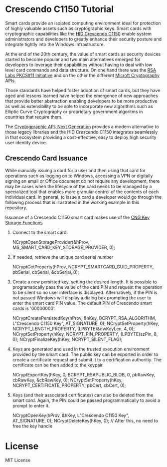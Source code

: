 ﻿# Crescendo C1150 Tutorial

Smart cards provide an isolated computing environment ideal for protection of highly valuable assets such as cryptographic keys. Smart cards with cryptographic capabilities like the [HID Crescendo C1150](http://www.hidglobal.com/products/cards-and-credentials/crescendo/c1150) enable system administrators and developers to greatly enhance their security posture and integrate tightly into the Windows infrastructure.

At the end of the 20th century, the value of smart cards as security devices started to become popular and two main alternatives emerged for developers to leverage their capabilities without having to deal with low level card commands and data structure. On one hand there was the [RSA Labs PKCS#11 Initiative](ftp://ftp.rsasecurity.com/pub/pkcs/pkcs-11/v2-20/pkcs-11v2-20.pdf) and on the other the different [Microft Cryptography](https://msdn.microsoft.com/en-us/library/windows/desktop/aa380255(v=vs.85).aspx) APIs.

Those standards have helped foster adoption of smart cards, but they have aged and lessons learned have helped the emergence of new approaches that provide better abstraction enabling developers to be more productive as well as extensibility to be able to incorporate new algorithms such as Elliptic Curve Cryptography or proprietary government algoritms in countries that require them.

The [Cryptogpraphic API: Next Generation](https://msdn.microsoft.com/en-us/library/windows/desktop/aa376210(v=vs.85).aspx) provides a modern alternative to those legacy libraries and the HID Crescendo C1150 integrates seamlessly in that ecosystem providing a cost-effective, easy to deploy high security user identity device.

## Crescendo Card Issuance

While manually issuing a card for a user and then using that card for operations such as logging on to Windows, accessing a VPN or digitally signing an email or Office document do not require any development, there may be cases when the lifecycle of the card needs to be managed by a specialized tool that enables more granular control of the contents of each individual card. In general, to issue a card a developer would go through the following process that is illustrated in the working example in this repository.

Issuance of a Crescendo C1150 smart card makes use of the [CNG Key Storage Functions](https://msdn.microsoft.com/en-us/library/windows/desktop/aa376208(v=vs.85).aspx)

1. Connect to the smart card.

    NCryptOpenStorageProvider(&hProv, MS_SMART_CARD_KEY_STORAGE_PROVIDER, 0);

2. If needed, retrieve the unique card serial number

    NCryptGetProperty(hProv, NCRYPT_SMARTCARD_GUID_PROPERTY, pbSerial, cbSerial, &cbSerial, 0);

3. Create a new persisted key, setting the desired length. It is possible to programatically pass the value of the card PIN and request the operation to be silent so no user interface is displayed. Alternatively, if the PIN is not passed Windows will display a dialog box prompting the user to enter the smart card PIN value. The default PIN of Crescendo smart cards is '00000000'.

    NCryptCreatePersistedKey(hProv, &hKey, BCRYPT_RSA_ALGORITHM, L"Crescendo C1150 Key", AT_SIGNATURE, 0);
    NCryptSetProperty(hKey, NCRYPT_LENGTH_PROPERTY, (LPBYTE)&dwKeyLen, 4, 0);
    NCryptSetProperty(hKey, NCRYPT_PIN_PROPERTY, (LPBYTE)szPin, 8, 0);
    NCryptFinalizeKey(hKey, NCRYPT_SILENT_FLAG);

4. Keys are generated and used in the trusted execution environment provided by the smart card. The public key can be exported in order to create a certificate request and submit it to a certification authoritiy. The certificate can be then added to the keypair.

    NCryptExportKey(hKey, 0, BCRYPT_RSAPUBLIC_BLOB, 0, pbRawKey, cbRawKey, &cbRawKey, 0);
    NCryptSetProperty(hKey, NCRYPT_CERTIFICATE_PROPERTY, pbCert, cbCert, 0);

5. Keys (and their associated certificates) can also be deleted from the smart card. Again, the PIN could be passed programmatically to avoid a prompt to enter it.

    NCryptOpenKey(hProv, &hKey, L"Crescendo C1150 Key", AT_SIGNATURE, 0);
    NCryptDeleteKey(hKey, 0);  // After this, no need to free the key handle

# License

MIT License